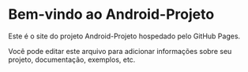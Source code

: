 # Bem-vindo ao Android-Projeto

Este é o site do projeto Android-Projeto hospedado pelo GitHub Pages.

Você pode editar este arquivo para adicionar informações sobre seu projeto, documentação, exemplos, etc.